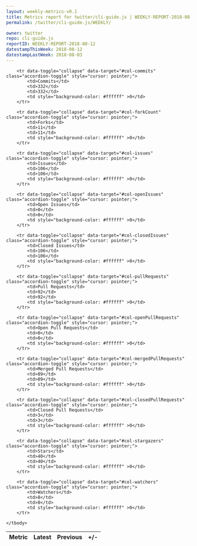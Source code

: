 ```yaml
---
layout: weekly-metrics-v0.1
title: Metrics report for twitter/cli-guide.js | WEEKLY-REPORT-2018-08-12
permalink: /twitter/cli-guide.js/WEEKLY/

owner: twitter
repo: cli-guide.js
reportID: WEEKLY-REPORT-2018-08-12
datestampThisWeek: 2018-08-12
datestampLastWeek: 2018-08-03
---
```




<table class="table table-condensed" style="border-collapse:collapse;">
    <thead>
    <tr>
        <th>Metric</th>
        <th>Latest</th>
        <th>Previous</th>
        <th>+/-</th>
    </tr>
    </thead>
    <tbody>

        <tr data-toggle="collapse" data-target="#col-commits" class="accordion-toggle" style="cursor: pointer;">
            <td>Commits</td>
            <td>332</td>
            <td>332</td>
            <td style="background-color: #ffffff" >0</td>
        </tr>
        
        <tr data-toggle="collapse" data-target="#col-forkCount" class="accordion-toggle" style="cursor: pointer;">
            <td>Forks</td>
            <td>11</td>
            <td>11</td>
            <td style="background-color: #ffffff" >0</td>
        </tr>
        
        <tr data-toggle="collapse" data-target="#col-issues" class="accordion-toggle" style="cursor: pointer;">
            <td>Issues</td>
            <td>106</td>
            <td>106</td>
            <td style="background-color: #ffffff" >0</td>
        </tr>
        
        <tr data-toggle="collapse" data-target="#col-openIssues" class="accordion-toggle" style="cursor: pointer;">
            <td>Open Issues</td>
            <td>0</td>
            <td>0</td>
            <td style="background-color: #ffffff" >0</td>
        </tr>
        
        <tr data-toggle="collapse" data-target="#col-closedIssues" class="accordion-toggle" style="cursor: pointer;">
            <td>Closed Issues</td>
            <td>106</td>
            <td>106</td>
            <td style="background-color: #ffffff" >0</td>
        </tr>
        
        <tr data-toggle="collapse" data-target="#col-pullRequests" class="accordion-toggle" style="cursor: pointer;">
            <td>Pull Requests</td>
            <td>92</td>
            <td>92</td>
            <td style="background-color: #ffffff" >0</td>
        </tr>
        
        <tr data-toggle="collapse" data-target="#col-openPullRequests" class="accordion-toggle" style="cursor: pointer;">
            <td>Open Pull Requests</td>
            <td>0</td>
            <td>0</td>
            <td style="background-color: #ffffff" >0</td>
        </tr>
        
        <tr data-toggle="collapse" data-target="#col-mergedPullRequests" class="accordion-toggle" style="cursor: pointer;">
            <td>Merged Pull Requests</td>
            <td>89</td>
            <td>89</td>
            <td style="background-color: #ffffff" >0</td>
        </tr>
        
        <tr data-toggle="collapse" data-target="#col-closedPullRequests" class="accordion-toggle" style="cursor: pointer;">
            <td>Closed Pull Requests</td>
            <td>3</td>
            <td>3</td>
            <td style="background-color: #ffffff" >0</td>
        </tr>
        
        <tr data-toggle="collapse" data-target="#col-stargazers" class="accordion-toggle" style="cursor: pointer;">
            <td>Stars</td>
            <td>40</td>
            <td>40</td>
            <td style="background-color: #ffffff" >0</td>
        </tr>
        
        <tr data-toggle="collapse" data-target="#col-watchers" class="accordion-toggle" style="cursor: pointer;">
            <td>Watchers</td>
            <td>8</td>
            <td>8</td>
            <td style="background-color: #ffffff" >0</td>
        </tr>
        
    </tbody>
</table>
